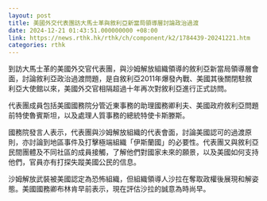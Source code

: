 ```yaml
---
layout: post
title: 美國外交代表團訪大馬士革與敘利亞新當局領導層討論政治過渡
date: 2024-12-21 01:43:51.000000000 +08:00
link: https://news.rthk.hk/rthk/ch/component/k2/1784439-20241221.htm
categories: rthk
---
```


到訪大馬士革的美國外交官代表團，與沙姆解放組織領導的敘利亞新當局領導層會面，討論敘利亞政治過渡問題，是自敘利亞2011年爆發內戰、美國其後關閉駐敘利亞大使館以來，美國外交官相隔超過十年再次對敘利亞進行正式訪問。

代表團成員包括美國國務院分管近東事務的助理國務卿利夫、美國政府敘利亞問題前特使魯賓斯坦，以及處理人質事務的總統特使卡斯滕斯。

國務院發言人表示，代表團與沙姆解放組織的代表會面，討論美國認可的過渡原則，亦討論到地區事件及打擊極端組織「伊斯蘭國」的必要性。代表團又與敘利亞民間團體及不同社區的成員接觸，了解他們對國家未來的願景，以及美國如何支持他們，官員亦有打探失蹤美國公民的信息。

沙姆解放武裝被美國認定為恐怖組織，但組織領導人沙拉在奪取政權後展現和解姿態。美國國務卿布林肯早前表示，現在評估沙拉的誠意為時尚早。
